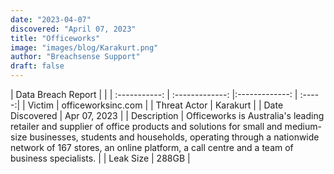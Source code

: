 ```yaml
---
date: "2023-04-07"
discovered: "April 07, 2023"
title: "Officeworks"
image: "images/blog/Karakurt.png"
author: "Breachsense Support"
draft: false
---
```


| Data Breach Report           |              | 
| :-----------: | :-------------:     |:-------------:    | :-----:|
| Victim      | officeworksinc.com      | 
| Threat Actor      | Karakurt      | 
| Date Discovered      | Apr 07, 2023      | 
| Description      | Officeworks is Australia's leading retailer and supplier of office products and solutions for small and medium-size businesses, students and households, operating through a nationwide network of 167 stores, an online platform, a call centre and a team of business specialists.      | 
| Leak Size      | 288GB      | 

